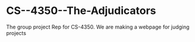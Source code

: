 # CS--4350--The-Adjudicators
The group project Rep for CS-4350. We are making a webpage for judging projects

